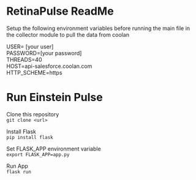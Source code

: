 # RetinaPulse ReadMe
Setup the following environment variables before running the main file in the collector module to pull the data from coolan

USER= [your user] <br />
PASSWORD=[your password] <br />
THREADS=40 <br />
HOST=api-salesforce.coolan.com <br />
HTTP_SCHEME=https <br />

# Run Einstein Pulse

Clone this repository <br>
`git clone <url>`


Install Flask <br>
`pip install flask`


Set FLASK_APP environment variable <br>
`export FLASK_APP=app.py` 


Run App <br>
`flask run`



